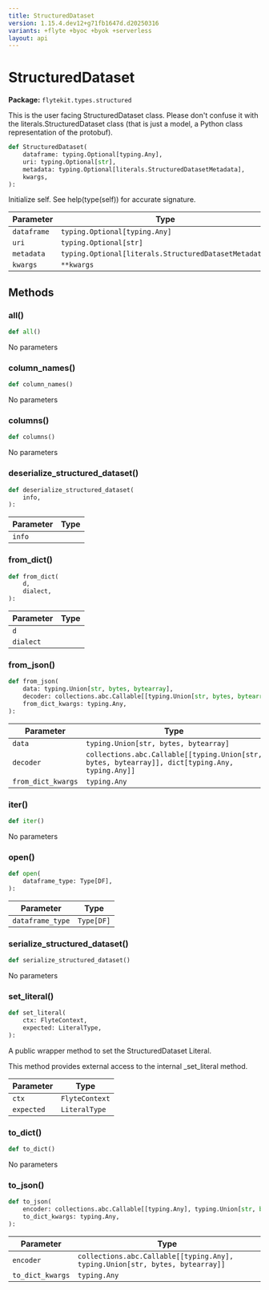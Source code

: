 ```yaml
---
title: StructuredDataset
version: 1.15.4.dev12+g71fb1647d.d20250316
variants: +flyte +byoc +byok +serverless
layout: api
---
```


# StructuredDataset

**Package:** `flytekit.types.structured`

This is the user facing StructuredDataset class. Please don't confuse it with the literals.StructuredDataset
class (that is just a model, a Python class representation of the protobuf).


```python
def StructuredDataset(
    dataframe: typing.Optional[typing.Any],
    uri: typing.Optional[str],
    metadata: typing.Optional[literals.StructuredDatasetMetadata],
    kwargs,
):
```
Initialize self.  See help(type(self)) for accurate signature.


| Parameter | Type |
|-|-|
| `dataframe` | `typing.Optional[typing.Any]` |
| `uri` | `typing.Optional[str]` |
| `metadata` | `typing.Optional[literals.StructuredDatasetMetadata]` |
| `kwargs` | ``**kwargs`` |
## Methods

### all()

```python
def all()
```
No parameters
### column_names()

```python
def column_names()
```
No parameters
### columns()

```python
def columns()
```
No parameters
### deserialize_structured_dataset()

```python
def deserialize_structured_dataset(
    info,
):
```
| Parameter | Type |
|-|-|
| `info` |  |
### from_dict()

```python
def from_dict(
    d,
    dialect,
):
```
| Parameter | Type |
|-|-|
| `d` |  |
| `dialect` |  |
### from_json()

```python
def from_json(
    data: typing.Union[str, bytes, bytearray],
    decoder: collections.abc.Callable[[typing.Union[str, bytes, bytearray]], dict[typing.Any, typing.Any]],
    from_dict_kwargs: typing.Any,
):
```
| Parameter | Type |
|-|-|
| `data` | `typing.Union[str, bytes, bytearray]` |
| `decoder` | `collections.abc.Callable[[typing.Union[str, bytes, bytearray]], dict[typing.Any, typing.Any]]` |
| `from_dict_kwargs` | `typing.Any` |
### iter()

```python
def iter()
```
No parameters
### open()

```python
def open(
    dataframe_type: Type[DF],
):
```
| Parameter | Type |
|-|-|
| `dataframe_type` | `Type[DF]` |
### serialize_structured_dataset()

```python
def serialize_structured_dataset()
```
No parameters
### set_literal()

```python
def set_literal(
    ctx: FlyteContext,
    expected: LiteralType,
):
```
A public wrapper method to set the StructuredDataset Literal.

This method provides external access to the internal _set_literal method.


| Parameter | Type |
|-|-|
| `ctx` | `FlyteContext` |
| `expected` | `LiteralType` |
### to_dict()

```python
def to_dict()
```
No parameters
### to_json()

```python
def to_json(
    encoder: collections.abc.Callable[[typing.Any], typing.Union[str, bytes, bytearray]],
    to_dict_kwargs: typing.Any,
):
```
| Parameter | Type |
|-|-|
| `encoder` | `collections.abc.Callable[[typing.Any], typing.Union[str, bytes, bytearray]]` |
| `to_dict_kwargs` | `typing.Any` |
